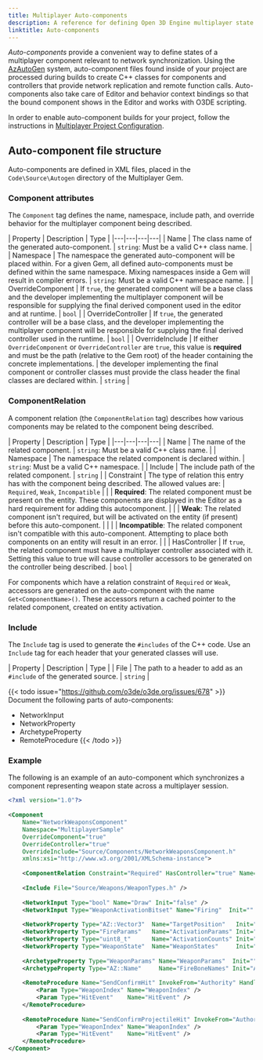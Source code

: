```yaml
---
title: Multiplayer Auto-components
description: A reference for defining Open 3D Engine multiplayer state through autocomponents.
linktitle: Auto-components
---
```


*Auto-components* provide a convenient way to define states of a multiplayer component relevant to network synchronization. Using the [AzAutoGen](/docs/user-guide/programming/autogen) system, auto-component files found inside of your project are processed during builds to create C++ classes for components and controllers that provide network replication and remote function calls. Auto-components also take care of Editor and behavior context bindings so that the bound component shows in the Editor and works with O3DE scripting.

In order to enable auto-component builds for your project, follow the instructions in [Multiplayer Project Configuration](./configuration).

## Auto-component file structure

Auto-components are defined in XML files, placed in the `Code\Source\Autogen` directory of the Multiplayer Gem.

### Component attributes

The `Component` tag defines the name, namespace, include path, and override behavior for the multiplayer component being described.

| Property | Description | Type |
|---|---|---|---|
| Name | The class name of the generated auto-component. | `string`: Must be a valid C++ class name. |
| Namespace | The namespace the generated auto-component will be placed within. For a given Gem, all defined auto-components must be defined within the same namespace. Mixing namespaces inside a Gem will result in compiler errors. | `string`: Must be a valid C++ namespace name. |
| OverrideComponent | If `true`, the generated component will be a base class and the developer implementing the multiplayer component will be responsible for supplying the final derived component used in the editor and at runtime. | `bool` |
| OverrideController | If `true`, the generated controller will be a base class, and the developer implementing the multiplayer component will be responsible for supplying the final derived controller used in the runtime. | `bool` |
| OverrideInclude | If either `OverrideComponent` or `OverrideController` are `true`, this value is **required** and must be the path (relative to the Gem root) of the header containing the concrete implementations. | the developer implementing the final component or controller classes must provide the class header the final classes are declared within. | `string` |

### ComponentRelation

A component relation (the `ComponentRelation` tag) describes how various components may be related to the component being described. 

| Property | Description | Type |
|---|---|---|---|
| Name | The name of the related component. | `string`: Must be a valid C++ class name. |
| Namespace | The namespace the related component is declared within. | `string`: Must be a valid C++ namespace. |
| Include | The include path of the related component. | `string` |
| Constraint | The type of relation this entry has with the component being described. The allowed values are: | `Required`, `Weak`, `Incompatible` |
| | **Required**: The related component must be present on the entity. These components are displayed in the Editor as a hard requirement for adding this autocomponent. |
| | **Weak**: The related component isn't required, but will be activated on the entity (if present) before this auto-component. | |
| | **Incompatible**: The related component isn't compatible with this auto-component. Attempting to place both components on an entity will result in an error. | |
| HasController | If `true`, the related component must have a multiplayer controller associated with it. Setting this value to true will cause controller accessors to be generated on the controller being described. | `bool` |

For components which have a relation constraint of `Required` or `Weak`, accessors are generated on the auto-component with the name `Get<ComponentName>()`. These accessors return a cached pointer to the related component, created on entity activation.

### Include

The `Include` tag is used to generate the `#includes` of the C++ code. Use an `Include` tag for each header that your generated classes will use.

| Property | Description | Type |
| File | The path to a header to add as an `#include` of the generated source. | `string` |

{{< todo issue="https://github.com/o3de/o3de.org/issues/678" >}}
Document the following parts of auto-components:
* NetworkInput
* NetworkProperty
* ArchetypeProperty
* RemoteProcedure
{{< /todo >}}

### Example

The following is an example of an auto-component which synchronizes a component representing weapon state across a multiplayer session.

```xml
<?xml version="1.0"?>
 
<Component
    Name="NetworkWeaponsComponent"
    Namespace="MultiplayerSample"
    OverrideComponent="true"
    OverrideController="true"
    OverrideInclude="Source/Components/NetworkWeaponsComponent.h"
    xmlns:xsi="http://www.w3.org/2001/XMLSchema-instance">
 
    <ComponentRelation Constraint="Required" HasController="true" Name="NetworkAnimationComponent" Namespace="MultiplayerSample" Include="Source/Components/NetworkAnimationComponent.h" />
 
    <Include File="Source/Weapons/WeaponTypes.h" />
 
    <NetworkInput Type="bool" Name="Draw" Init="false" />
    <NetworkInput Type="WeaponActivationBitset" Name="Firing"  Init="" />
 
    <NetworkProperty Type="AZ::Vector3"  Name="TargetPosition"   Init="AZ::Vector3::CreateZero()" Container="Object"       ReplicateFrom="Authority" ReplicateTo="Client"     IsPublic="false" IsRewindable="false" IsPredictable="false" ExposeToEditor="false" GenerateEventBindings="false" Description="Target position the weapons component is currently aiming at" />
    <NetworkProperty Type="FireParams"   Name="ActivationParams" Init=""  Container="Array" Count="MaxWeaponsPerComponent" ReplicateFrom="Authority" ReplicateTo="Client"     IsPublic="false" IsRewindable="false" IsPredictable="false" ExposeToEditor="false" GenerateEventBindings="false" Description="Parameters for the current weapon activation" />
    <NetworkProperty Type="uint8_t"      Name="ActivationCounts" Init="0" Container="Array" Count="MaxWeaponsPerComponent" ReplicateFrom="Authority" ReplicateTo="Client"     IsPublic="false" IsRewindable="false" IsPredictable="false" ExposeToEditor="false" GenerateEventBindings="false" Description="The number of activations" />
    <NetworkProperty Type="WeaponState"  Name="WeaponStates"     Init=""  Container="Array" Count="MaxWeaponsPerComponent" ReplicateFrom="Authority" ReplicateTo="Autonomous" IsPublic="false" IsRewindable="false" IsPredictable="true"  ExposeToEditor="false" GenerateEventBindings="false" Description="The predictable states of the weapons" />
 
    <ArchetypeProperty Type="WeaponParams" Name="WeaponParams"  Init=""           Container="Array" Count="MaxWeaponsPerComponent" ExposeToEditor="true" Description="Parameters for the weapons attached to this NetworkWeaponsComponent" />
    <ArchetypeProperty Type="AZ::Name"     Name="FireBoneNames" Init="AZ::Name()" Container="Array" Count="MaxWeaponsPerComponent" ExposeToEditor="true" Description="Name of the bone to attach to for fire events" />
 
    <RemoteProcedure Name="SendConfirmHit" InvokeFrom="Authority" HandleOn="Client" IsPublic="false" IsReliable="false" GenerateEventBindings="false" Description="Single hit event confirmed by the server" >
        <Param Type="WeaponIndex" Name="WeaponIndex" />
        <Param Type="HitEvent"    Name="HitEvent" />
    </RemoteProcedure>
 
    <RemoteProcedure Name="SendConfirmProjectileHit" InvokeFrom="Authority" HandleOn="Client" IsPublic="false" IsReliable="false" GenerateEventBindings="false" Description="Fired by projectile entities on confirmed hit" >
        <Param Type="WeaponIndex" Name="WeaponIndex" />
        <Param Type="HitEvent"    Name="HitEvent" />
    </RemoteProcedure>
</Component>
```
